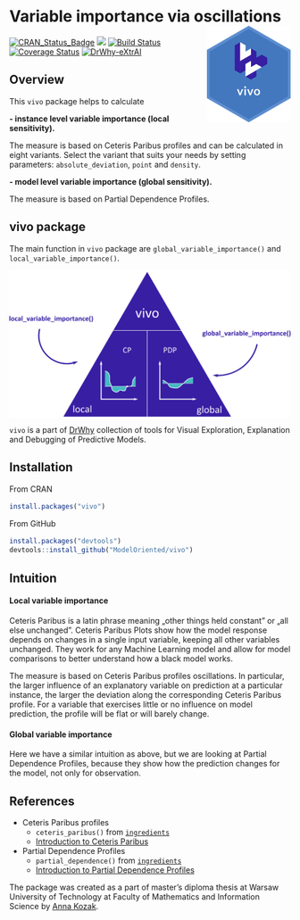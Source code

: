
# Variable importance via oscillations <img src="man/figures/logo.png" align="right" width="150"/>

[![CRAN\_Status\_Badge](http://www.r-pkg.org/badges/version/vivo)](https://cran.r-project.org/package=vivo)
<img src="http://cranlogs.r-pkg.org/badges/grand-total/vivo" /> [![Build
Status](https://api.travis-ci.org/ModelOriented/vivo.svg?branch=master)](https://travis-ci.org/ModelOriented/vivo)
[![Coverage
Status](https://img.shields.io/codecov/c/github/ModelOriented/vivo/master.svg)](https://codecov.io/github/ModelOriented/vivo?branch=master)
[![DrWhy-eXtrAI](https://img.shields.io/badge/DrWhy-eXtrAI-4378bf)](http://drwhy.ai/#eXtraAI)

## Overview

This `vivo` package helps to calculate 

**- instance level variable importance (local sensitivity).**

The measure is based on Ceteris Paribus profiles and can be calculated in eight variants. Select the variant
that suits your needs by setting parameters: `absolute_deviation`,
`point` and `density`.

**- model level variable importance (global sensitivity).**

The measure is based on Partial Dependence Profiles. 

## vivo package

The main function in `vivo` package are `global_variable_importance()` and `local_variable_importance()`.

<img src="man/figures/vivo.png" align="center" width="600"/>


`vivo` is a part of [DrWhy](https://github.com/ModelOriented/DrWhy)
collection of tools for Visual Exploration, Explanation and Debugging of
Predictive Models.

## Installation

From CRAN

``` r
install.packages("vivo")
```

From GitHub

``` r
install.packages("devtools")
devtools::install_github("ModelOriented/vivo")
```

## Intuition

#### Local variable importance 

Ceteris Paribus is a latin phrase meaning „other things held constant”
or „all else unchanged”. Ceteris Paribus Plots show how the model
response depends on changes in a single input variable, keeping all
other variables unchanged. They work for any Machine Learning model and
allow for model comparisons to better understand how a black model
works.

The measure is based on Ceteris Paribus profiles oscillations. In
particular, the larger influence of an explanatory variable on
prediction at a particular instance, the larger the deviation along the
corresponding Ceteris Paribus profile. For a variable that exercises
little or no influence on model prediction, the profile will be flat or
will barely change.

#### Global variable importance

Here we have a similar intuition as above, but we are looking at Partial Dependence Profiles, because they show how the prediction changes for the model, not only for observation.

## References

  - Ceteris Paribus profiles
    - `ceteris_paribus()` from [`ingredients`](https://modeloriented.github.io/ingredients/reference/ceteris_paribus.html)
    - [Introduction to Ceteris Paribus](https://pbiecek.github.io/ema/ceterisParibus.html)
  - Partial Dependence Profiles
    - `partial_dependence()` from [`ingredients`](https://modeloriented.github.io/ingredients/reference/partial_dependence.html)
    - [Introduction to Partial Dependence Profiles](https://pbiecek.github.io/ema/partialDependenceProfiles.html)


The package was created as a part of master’s diploma thesis at Warsaw
University of Technology at Faculty of Mathematics and Information
Science by [Anna Kozak](https://github.com/kozaka93/).
